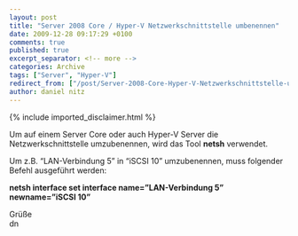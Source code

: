 ```yaml
---
layout: post
title: "Server 2008 Core / Hyper-V Netzwerkschnittstelle umbenennen"
date: 2009-12-28 09:17:29 +0100
comments: true
published: true
excerpt_separator: <!-- more -->
categories: Archive
tags: ["Server", "Hyper-V"]
redirect_from: ["/post/Server-2008-Core-Hyper-V-Netzwerkschnittstelle-umbenennen", "/post/server-2008-core-hyper-v-netzwerkschnittstelle-umbenennen"]
author: daniel nitz
---
```

<!-- more -->
{% include imported_disclaimer.html %}
<p>Um auf einem Server Core oder auch Hyper-V Server die Netzwerkschnittstelle umzubenennen, wird das Tool <strong>netsh</strong> verwendet.</p>  <p>Um z.B. “LAN-Verbindung 5” in “iSCSI 10” umzubenennen, muss folgender Befehl ausgeführt werden:</p>  <p><strong>netsh interface set interface name=”LAN-Verbindung 5” newname=”iSCSI 10”</strong></p>  <p>Grüße   <br />dn</p>
